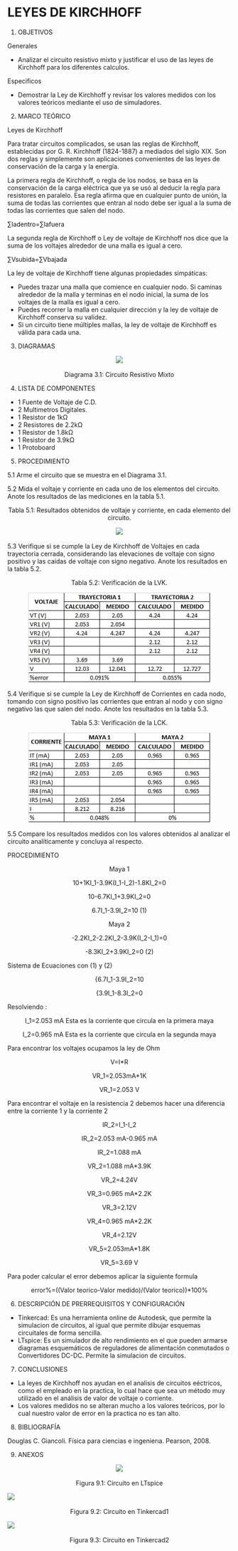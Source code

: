 # LEYES DE KIRCHHOFF

1. OBJETIVOS

Generales

* Analizar el circuito resistivo mixto y justificar el uso de las leyes de Kirchhoff para los diferentes calculos. 

Especificos

* Demostrar la Ley de Kirchhoff  y revisar los valores medidos con los valores teóricos mediante el uso de simuladores. 


2. MARCO TEÓRICO 

Leyes de Kirchhoff

Para tratar circuitos complicados, se usan las reglas de Kirchhoff, establecidas por G. R. Kirchhoff (1824-1887) a mediados del siglo XIX. Son dos reglas y simplemente son aplicaciones convenientes de las leyes de conservación de la carga y la energía.

La primera regla de Kirchhoff, o regla de los nodos, se basa en la conservación de la carga eléctrica que ya se usó al deducir la regla para resistores en paralelo. Esa regla afirma que en cualquier punto de unión, la suma de todas las corrientes que entran al nodo debe ser igual a la suma de todas las corrientes que salen del nodo.

∑Iadentro=∑Iafuera

La segunda regla de Kirchhoff o Ley de voltaje de Kirchhoff nos dice que la suma de los voltajes alrededor de una malla es igual a cero.

∑Vsubida=∑Vbajada

La ley de voltaje de Kirchhoff tiene algunas propiedades simpáticas:

* Puedes trazar una malla que comience en cualquier nodo. Si caminas alrededor de la malla y terminas en el nodo inicial, la suma de los voltajes de la malla es igual a cero.
* Puedes recorrer la malla en cualquier dirección y la ley de voltaje de Kirchhoff conserva su validez.
* Si un circuito tiene múltiples mallas, la ley de voltaje de Kirchhoff es válida para cada una.

3. DIAGRAMAS

<p align="center">
  <img src="https://github.com/Dillanj2/Informe1/blob/main/Im%C3%A1genes/Circuito%20Resistivo%20Mixto.png">
</p>
<p align="center">
  Diagrama 3.1: Circuito Resistivo Mixto
</p>

4. LISTA DE COMPONENTES

* 1 Fuente de Voltaje de C.D.
* 2 Multimetros Digitales.
* 1 Resistor de 1kΩ
* 2 Resistores de 2.2kΩ
* 1 Resistor de 1.8kΩ
* 1 Resistor de 3.9kΩ
* 1 Protoboard

5. PROCEDIMIENTO

5.1 Arme el circuito que se muestra en el Diagrama 3.1.

5.2 Mida el voltaje y corriente en cada uno de los elementos del circuito. Anote los resultados de las mediciones en la tabla 5.1.

<p align="center">
  Tabla 5.1: Resultados obtenidos de voltaje y corriente, en cada elemento del circuito.
</p>
<p align="center">
  <img src="https://github.com/Dillanj2/Informe1/blob/main/Im%C3%A1genes/Resultados%20obtenidos%20de%20voltaje%20y%20corriente%2C%20en%20cada%20elemento%20del%20circuito..jpeg">
</p>

5.3 Verifique si se cumple la Ley de Kirchhoff de Voltajes en cada trayectoria cerrada, considerando las elevaciones de voltaje con signo positivo y las caídas de voltaje con signo negativo. Anote los resultados en la tabla 5.2.

<p align="center">
  Tabla 5.2: Verificación de la LVK.
</p>
<p align="center">
  <img src="https://github.com/Dillanj2/Informe1/blob/main/Im%C3%A1genes/Verificaci%C3%B3n%20de%20la%20LVK..jpeg">
</p>

5.4 Verifique si se cumple la Ley de Kirchhoff de Corrientes en cada nodo, tomando con signo positivo las corrientes que entran al nodo y con signo negativo las que salen del nodo. Anote los resultados en la tabla 5.3.

<p align="center">
  Tabla 5.3: Verificación de la LCK.
</p>
<p align="center">
  <img src="https://github.com/Dillanj2/Informe1/blob/main/Im%C3%A1genes/Verificaci%C3%B3n%20de%20la%20LCK..jpeg">
</p>

5.5 Compare los resultados medidos con los valores obtenidos al analizar el circuito analíticamente y concluya al respecto.

PROCEDIMIENTO 

<p align="center">
  Maya 1
</p>
<p align="center">
  10+1KI_1-3.9K(I_1-I_2)-1.8KI_2=0
</p>
<p align="center">
  10-6.7KI_1+3.9KI_2=0
</p>
<p align="center">
  6.7I_1-3.9I_2=10       (1)
</p>
<p align="center">
  Maya 2
</p>
<p align="center">
  -2.2KI_2-2.2KI_2-3.9K(I_2-I_1)=0
</p>
<p align="center">
  -8.3KI_2+3.9KI_2=0    (2)
</p>

Sistema de Ecuaciones con (1) y (2)

<p align="center">  
  {6.7I_1-3.9I_2=10
 </p>
<p align="center">
  {3.9I_1-8.3I_2=0
</p>
Resolviendo :
<p align="center">
  I_1=2.053 mA       Esta es la corriente que circula en la primera maya
</p>
<p align="center">
  I_2=0.965 mA       Esta es la corriente que circula en la segunda maya
</p>

Para encontrar los voltajes ocupamos la ley de Ohm

<p align="center">
  V=I*R
</p>
<p align="center">
  VR_1=2.053mA*1K
</p>
<p align="center">
  VR_1=2.053 V
</p>

Para encontrar el voltaje en la resistencia 2 debemos hacer una diferencia entre la 
corriente 1 y la corriente 2

<p align="center">
  IR_2=I_1-I_2 
</p>
<p align="center">
  IR_2=2.053 mA-0.965 mA
</p>
<p align="center">
  IR_2=1.088 mA
</p>
<p align="center">
  VR_2=1.088 mA*3.9K
</p>
<p align="center">
  VR_2=4.24V
</p>
<p align="center">
  VR_3=0.965 mA*2.2K
</p>
<p align="center">
  VR_3=2.12V
</p>
<p align="center">
  VR_4=0.965 mA*2.2K
</p>
<p align="center">
  VR_4=2.12V
</p>
<p align="center">
  VR_5=2.053mA*1.8K
</p>
<p align="center">
  VR_5=3.69 V
</p>

Para poder calcular el error debemos aplicar la siguiente formula 

<p align="center">
error%=((Valor teorico-Valor medido)/(Valor teorico))*100%
</p>

6. DESCRIPCIÓN DE PRERREQUISITOS Y CONFIGURACIÓN

* Tinkercad: Es una herramienta online de Autodesk, que permite la simulacion de circuitos, al igual que permite dibujar esquemas circuitales de forma sencilla.
* LTspice: Es un simulador de alto rendimiento en el que pueden armarse diagramas esquemáticos de reguladores de alimentación conmutados o Convertidores DC-DC. Permite la simulacion de circuitos.

7. CONCLUSIONES

* La leyes de Kirchhoff nos ayudan en el analisis de circuitos eéctricos, como el empleado en la practica, lo cual hace que sea un método muy utilizado en el análisis de valor de voltaje o corriente.
* Los valores medidos no se alteran mucho a los valores teóricos, por lo cual nuestro valor de error en la practica no es tan alto.

8. BIBLIOGRAFÍA

Douglas C. Giancoli. Física  para  ciencias  e  ingenierıa. Pearson, 2008.

9. ANEXOS

<p align="center">
  <img src="https://github.com/Dillanj2/Informe1/blob/main/Im%C3%A1genes/Circuito%20en%20LTspice.jpeg">
</p>
<p align="center">
  Figura 9.1: Circuito en LTspice
</p

<p align="center">
  <img src="https://github.com/Dillanj2/Informe1/blob/main/Im%C3%A1genes/Circuito%20en%20Tinkercad1.jpeg">
</p>
<p align="center">
  Figura 9.2: Circuito en Tinkercad1
</p

<p align="center">
  <img src="https://github.com/Dillanj2/Informe1/blob/main/Im%C3%A1genes/Circuito%20en%20Tinkercad2.jpeg">
</p>
<p align="center">
  Figura 9.3: Circuito en Tinkercad2
</p

